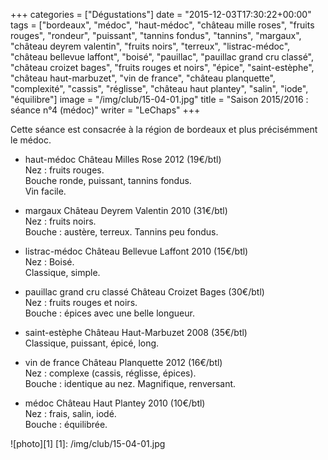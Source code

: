 +++
categories = ["Dégustations"]
date = "2015-12-03T17:30:22+00:00"
tags = ["bordeaux", "médoc", "haut-médoc", "château mille roses", "fruits rouges", "rondeur", "puissant", "tannins fondus", "tannins", "margaux", "château deyrem valentin", "fruits noirs", "terreux", "listrac-médoc", "château bellevue laffont", "boisé", "pauillac", "pauillac grand cru classé", "château croizet bages", "fruits rouges et noirs", "épice", "saint-estèphe", "château haut-marbuzet", "vin de france", "château planquette", "complexité", "cassis", "réglisse", "château haut plantey", "salin", "iode", "équilibre"]
image = "/img/club/15-04-01.jpg"
title = "Saison 2015/2016 : séance n°4 (médoc)"
writer = "LeChaps"
+++

Cette séance est consacrée à la région de bordeaux et plus précisémment le médoc.

* haut-médoc Château Milles Rose 2012 (19€/btl)  
Nez : fruits rouges.  
Bouche ronde, puissant, tannins fondus.  
Vin facile.

* margaux Château Deyrem Valentin 2010 (31€/btl)  
Nez : fruits noirs.  
Bouche : austère, terreux. Tannins peu fondus.

* listrac-médoc Château Bellevue Laffont 2010 (15€/btl)  
Nez : Boisé.  
Classique, simple.

* pauillac grand cru classé Château Croizet Bages (30€/btl) <i class="fa fa-plus-circle"></i>  
Nez : fruits rouges et noirs.  
Bouche : épices avec une belle longueur.

* saint-estèphe Château Haut-Marbuzet 2008 (35€/btl)  
Classique, puissant, épicé, long.

* vin de france Château Planquette 2012 (16€/btl) <i class="fa fa-plus-circle"></i> <i class="fa fa-plus-circle"></i>  
Nez : complexe (cassis, réglisse, épices).  
Bouche : identique au nez. Magnifique, renversant.

* médoc Château Haut Plantey 2010 (10€/btl) <i class="fa fa-plus-circle"></i> <i class="fa fa-plus-circle"></i>  
Nez : frais, salin, iodé.  
Bouche : équilibrée.

![photo][1]
[1]: /img/club/15-04-01.jpg
